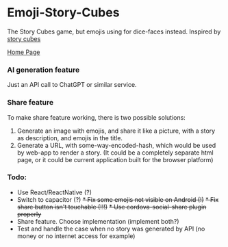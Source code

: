 # Emoji-Story-Cubes
The Story Cubes game, but emojis using for dice-faces instead.
Inspired by [story cubes](https://www.storycubes.com/en/games/rorys-story-cubes-classic/)

[Home Page](https://a13ks3y.github.io/emoji-story-cubes/)
### AI generation feature
Just an API call to ChatGPT or similar service.
### Share feature
To make share feature working,
there is two possible solutions:
1. Generate an image with emojis,
   and share it like a picture, with a story as
   description, and emojis in the title.
2. Generate a URL, with some-way-encoded-hash,
   which would be used by web-app to render a story.
   (It could be a completely separate html page,
   or it could be current application built for
   the browser platform)
### Todo:
* Use React/ReactNative (?)
* Switch to capacitor (?)
~~* Fix some emojis not visible on Android (!)~~
~~* Fix share button isn't touchable (!!!)~~
~~* Use cordova-social-share plugin properly~~
* Share feature. Choose implementation (implement both?)
* Test and handle the case when no story was generated by API (no money or no internet access for example)

